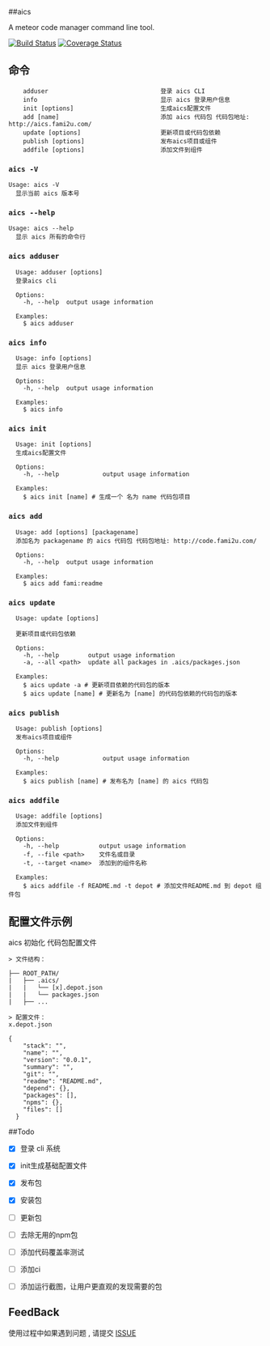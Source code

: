   
##aics

A meteor code manager command line tool.

[![Build Status](https://travis-ci.org/fami2u/aics.svg?branch=master)](https://travis-ci.org/fami2u/aics)
[![Coverage Status](https://coveralls.io/repos/github/fami2u/aics/badge.svg?branch=master)](https://coveralls.io/github/fami2u/aics?branch=master)


## 命令

```
    adduser                               登录 aics CLI
    info                                  显示 aics 登录用户信息
    init [options]                        生成aics配置文件
    add [name]                            添加 aics 代码包 代码包地址: http://aics.fami2u.com/
    update [options]                      更新项目或代码包依赖
    publish [options]                     发布aics项目或组件
    addfile [options]                     添加文件到组件
```

### `aics -V`

```
Usage: aics -V
  显示当前 aics 版本号
```

### `aics --help`

```
Usage: aics --help
  显示 aics 所有的命令行
```

### `aics adduser`

```
  Usage: adduser [options]
  登录aics cli

  Options:
    -h, --help  output usage information

  Examples:
    $ aics adduser
```

### `aics info`

```
  Usage: info [options]
  显示 aics 登录用户信息

  Options:
    -h, --help  output usage information

  Examples:
    $ aics info
```

### `aics init`

```
  Usage: init [options]
  生成aics配置文件

  Options:
    -h, --help            output usage information

  Examples:
    $ aics init [name] # 生成一个 名为 name 代码包项目 
```

### `aics add`

```
  Usage: add [options] [packagename]
  添加名为 packagename 的 aics 代码包 代码包地址: http://code.fami2u.com/

  Options:
    -h, --help  output usage information

  Examples:
    $ aics add fami:readme
```

### `aics update`

```
  Usage: update [options]

  更新项目或代码包依赖

  Options:
    -h, --help        output usage information
    -a, --all <path>  update all packages in .aics/packages.json

  Examples:
    $ aics update -a # 更新项目依赖的代码包的版本
    $ aics update [name] # 更新名为 [name] 的代码包依赖的代码包的版本
```

### `aics publish`

```
  Usage: publish [options]
  发布aics项目或组件

  Options:
    -h, --help            output usage information

  Examples:
    $ aics publish [name] # 发布名为 [name] 的 aics 代码包
```

### `aics addfile` 

```
  Usage: addfile [options]
  添加文件到组件

  Options:
    -h, --help           output usage information
    -f, --file <path>    文件名或目录
    -t, --target <name>  添加到的组件名称

  Examples:
    $ aics addfile -f README.md -t depot # 添加文件README.md 到 depot 组件包
```

## 配置文件示例

aics 初始化 代码包配置文件

```
> 文件结构：

├── ROOT_PATH/
|   ├── .aics/
|   |   └── [x].depot.json
|   |   └── packages.json
|   ├── ...

> 配置文件：
x.depot.json

{
    "stack": "",
    "name": "",
    "version": "0.0.1",
    "summary": "",
    "git": "",
    "readme": "README.md",
    "depend": {},
    "packages": [],
    "npms": {},
    "files": []
  }
```
##Todo
- [x] 登录 cli 系统
- [x] init生成基础配置文件
- [x] 发布包
- [x] 安装包
- [ ] 更新包
- [ ] 去除无用的npm包
- [ ] 添加代码覆盖率测试
- [ ] 添加ci
- [ ] 添加运行截图，让用户更直观的发现需要的包


## FeedBack
使用过程中如果遇到问题 , 请提交 [ISSUE](https://github.com/fami2u/aics-docs/issues)


